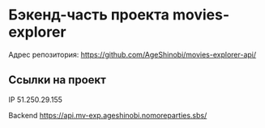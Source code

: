 # Бэкенд-часть проекта movies-explorer

Адрес репозитория: https://github.com/AgeShinobi/movies-explorer-api/

## Ссылки на проект

IP 51.250.29.155

Backend https://api.mv-exp.ageshinobi.nomoreparties.sbs/
